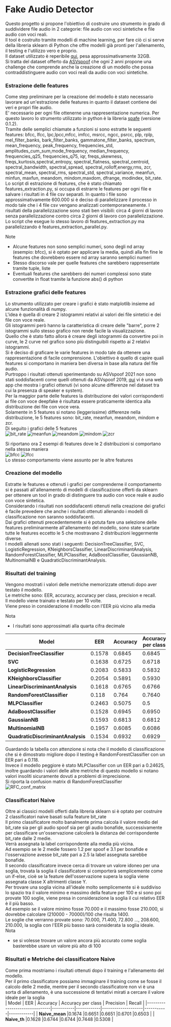 # Fake Audio Detector
Questo progetto si propone l'obiettivo di costruire uno strumento in grado di suddividere file audio in 2 categorie: file audio con voci sintetiche e file audio con voci reali. <br>
Il tool è costruito tramite modelli di machine learning, per fare ciò ci si serve della libreria sklearn di Python che offre modelli già pronti per l'allenamento, il testing e l'utilizzo vero e proprio. <br>
Il dataset utilizzato è reperibile <a href="https://zenodo.org/record/4835108">qui</a>, pesa approssimativamente 32GB. <br>
Si tratta del dataset offerto da <a href="https://www.asvspoof.org/">ASVspoof</a> che ogni 2 anni propone una challenge che comprende anche la creazione di un modello che possa contraddistinguere audio con voci reali da audio con voci sintetiche. 

### Estrazione delle features
Come step preliminare per la creazione del modello è stato necessario lavorare ad un'estrazione delle features in quanto il dataset contiene dei veri e propri file audio. <br> 
E' necessario per ogni file ottenerne una rappresentazione numerica.
Per questo lavoro lo strumento utilizzato in python è la libreria <a href="https://github.com/SuperKogito/spafe">spafe</a> (versione 0.1.2). <br>
Tramite delle semplici chiamate a funzioni si sono estratte le seguenti features:
bfcc, lfcc, lpc,lpcc,mfcc, imfcc, msrcc, ngcc, psrcc, plp, rplp, mel_filter_banks, bark_filter_banks, gammatone_filter_banks, spectrum, mean_frequency, peak_frequency, frequencies_std, amplitudes_cum_sum,mode_frequency, median_frequency, frequencies_q25, frequencies_q75, iqr, freqs_skewness, freqs_kurtosis,spectral_entropy, spectral_flatness, spectral_centroid, spectral_bandwidth, spectral_spread, spectral_rolloff,energy,rms, zcr, spectral_mean, spectral_rms, spectral_std, spectral_variance, meanfun, minfun, maxfun, meandom, mindom,maxdom, dfrange, modindex, bit_rate. <br>
Lo script di estrazione di features, che è stato chiamato features_extraction.py, si occupa di estrarre le features per ogni file e salvare i risultati in 4 file csv separati.
In quanto i file sono approssimativamente 600.000 si è deciso di parallelizzare il processo in modo tale che i 4 file csv vengano analizzati contemporaneamente. I risultati della parallelizzazione sono stati ben visibili: circa 4 giorni di lavoro senza parallelizzazione contro circa 2 giorni di lavoro con parallelizzazione.
Lo script che esegue lo stesso lavoro di features_extraction.py ma parallelizzando è features_extraction_parallel.py.

Note
- Alcune features non sono semplici numeri, sono degli nd array (esempio: bfcc), si è optato per applicare la media, quindi alla fin fine le features che dovrebbero essere nd array saranno semplici numeri
- Stesso discorso vale per quelle features che sarebbero rappresentate tramite tuple, liste
- Eventuali features che sarebbero dei numeri complessi sono state convertite in float tramite la funzione abs() di python

### Estrazione grafici delle features
Lo strumento utilizzato per creare i grafici è stato matplotlib insieme ad alcune funzionalità di numpy. <br>
L'idea è quella di creare 2 istogrammi relativi ai valori dei file sintetici e dei file con voce reale. <br>
Gli istogrammi però hanno la caratteristica di creare delle "barre", porre 2 istogrammi sullo stesso grafico non rende facile la visualizzazione. <br>
Quello che è stato fatto allora è creare degli istogrammi da convertire poi in curve, le 2 curve nel grafico sono più distinguibili rispetto ai 2 relativi istogrammi. <br>
Si è deciso di graficare le varie features in modo tale da ottenere una rappresentazione di facile comprensione.
L'obiettivo è quello di capire quali features si comportano in maniera ben diversa in base alla natura del file audio. <br>
Purtroppo i risultati ottenuti sperimentando su ASVspoof 2021 non sono stati soddisfacenti come quelli ottenuti da ASVspoof 2019, <a href="https://unict-fake-audio.github.io/ASVspoof2019-feature-webview/dataset-webview/#/?feature=bit_rate&system_id=A07_A19&speaker=LA_0012&feature_per_speaker=1&dataType=0">qui</a> vi è una web app che mostra i grafici ottenuti (vi sono alcune differenze nel dataset tra cui la presenza di speaker e system). <br>
Per la maggior parte delle features la distribuzione dei valori corrispondenti ai file con voce deepfake è risultata essere praticamente identica alla distribuzione dei file con voce vera. <br>
Solamente in 5 features si notano (leggerissime) differenze nella distribuzione, le 5 features sono: bit_rate, meanfun, meandom, mindom e zcr. <br>
Di seguito i grafici delle 5 features <br>
![bit_rate](./report_charts/bit_rate.png)
![meanfun](./report_charts/meanfun.png)
![meandom](./report_charts/meandom.png)
![mindom](./report_charts/mindom.png)
![zcr](./report_charts/zcr.png) <br>

Si riportano ora 2 esempi di features dove le 2 distribuzioni si comportano nella stessa maniera <br>
![bfcc](./report_charts/bfcc.png)
![lfcc](./report_charts/lfcc.png) <br>
Lo stesso comportamento viene assunto per le altre features

### Creazione del modello
Estratte le features e ottenuti i grafici per comprenderne il comportamento si è passati all'allenamento di modelli di classificazione offerti da sklearn per ottenere un tool in grado di distinguere tra audio con voce reale e audio con voce sintetica. <br>
Considerando i risultati non soddisfacenti ottenuti nella creazione dei grafici è facile prevedere che anche i risultati ottenuti allenando i modelli di classificazione non saranno soddisfacenti. <br>
Dai grafici ottenuti precedentemente si è potuta fare una selezione delle features preliminarmente all'allenamento del modello, sono state scartate tutte le features eccetto le 5 che mostravano 2 distribuzioni leggermente diverse. <br>
I modelli allenati sono stati i seguenti: DecisionTreeClassifier, SVC, LogisticRegression, KNeighborsClassifier, LinearDiscriminantAnalysis, RandomForestClassifier, MLPClassifier, AdaBoostClassifier, GaussianNB, MultinomialNB e QuadraticDiscriminantAnalysis. <br>

### Risultati del training
Vengono mostrati i valori delle metriche memorizzate ottenuti dopo aver testato il modello. <br>
Le metriche sono: EER, accuracy, accuracy per class, precision e recall. <br>
Il modello viene trainato e testato per 10 volte. <br>
Viene preso in considerazione il modello con l'EER più vicino alla media

Nota
- I risultati sono approssimati alla quarta cifra decimale

| Model                             | EER       | Accuracy   | Accuracy per class | Precision | Recall     |
|-----------------------------------|-----------|------------|--------------------|-----------|------------|
| **DecisionTreeClassifier**        |0.1578     |0.6845      |0.6845              |0.6884     |0.6799      |
| **SVC**                           |0.1638     |0.6725      |0.6718              |0.7507     |0.5122      |
| **LogisticRegression**            |0.2083     |0.5833      |0.5832              |0.5802     |0.5716      |
| **KNeighborsClassifier**          |0.2054     |0.5891      |0.5930              |0.5558     |0.8155      |
| **LinearDiscriminantAnalysis**    |0.1618     |0.6765      |0.6766              |0.6881     |0.65        |
| **RandomForestClassifier**        |0.118      |0.764       |0.7640              |0.7744     |0.7466      |
| **MLPClassifier**                 |0.2463     |0.5075      |0.5                 |0.0        |0.0         |
| **AdaBoostClassifier**            |0.1528     |0.6945      |0.6950              |0.7170     |0.6560      |
| **GaussianNB**                    |0.1593     |0.6813      |0.6812              |0.7002     |0.6320      |
| **MultinomialNB**                 |0.1957     |0.6085      |0.6086              |0.5979     |0.6592      |
| **QuadraticDiscriminantAnalysis** |0.1534     |0.6932      |0.6929              |0.7253     |0.6184      |

Guardando la tabella con attenzione si nota che il modello di classificazione che si è dimostrato migliore dopo il testing è RandomForestClassifier con un EER pari a 0.118. <br>
Invece il modello peggiore è stato MLPClassifier con un EER pari a 0.24625, inoltre guardando i valori delle altre metriche di questo modello si notano valori insoliti sicuramente dovuti a problemi di imprecisione. <br>
Si riporta la confusion matrix di RandomForestClassifier <br>
![RFC_conf_matrix](./models/RandomForestClassifier/mean/conf_matrix.png)

### Classificatori Naive
Oltre ai classici modelli offerti dalla libreria sklearn si è optato per costruire 2 classificatori naive basati sulla feature bit_rate <br>
Il primo classificatore molto banalmente prima calcola il valore medio del bit_rate sia per gli audio spoof sia per gli audio bonafide, successivamente per classificare un'osservazione calcolerà la distanza del corrispondente bit_rate dalle 2 medie.<br>
Verrà assegnata la label corrispondente alla media più vicina. <br>
Ad esempio se le 2 medie fossero 1.2 per spoof e 3.1 per bonafide e l'osservazione avesse bit_rate pari a 2.5 la label assegnata sarebbe bonafide. <br>
Il secondo classificatore invece cerca di trovare un valore idoneo per una soglia, trovata la soglia il classificatore si comporterà semplicemente come un if-else, cioè se la feature dell'osservazione supera la soglia viene assegnata classe X altrimenti classe Y. <br>
Per trovare una soglia vicina all'ideale molto semplicemente si è suddiviso lo spazio tra il valore minimo e massimo della feature per 100 e si sono poi provate 100 soglie, viene presa in considerazione la soglia il cui relativo EER è il più basso. <br>
Ad esempio se il valore minimo fosse 70.000 e il massimo fosse 210.000, si dovrebbe calcolare (210000 - 70000)/100 che risulta 1400. <br>
Le soglie che verranno provate sono: 70.000, 71.400, 72.800 ..., 208.600, 210.000, la soglia con l'EER più basso sarà considerata la soglia ideale. <br>
Nota
- se si volesse trovare un valore ancora più accurato come soglia basterebbe usare un valore più alto di 100

### Risultati e Metriche dei classificatore Naive
Come prima mostriamo i risultati ottenuti dopo il training e l'allenamento del modello. <br>
Per il primo classificatore possiamo immaginare il training come se fosse il calcolo delle 2 medie, mentre per il secondo classificatore non vi è una sorta di allenamento, è una successione di tentativi mirati a cercare il valore ideale per la soglia <br>
| Model                         | EER       | Accuracy   | Accuracy per class | Precision | Recall     |
|-------------------------------|-----------|------------|--------------------|-----------|------------|
| **Naive_mean**                |0.1674     |0.6651      |0.6651              |0.6701     |0.6503      |
| **Naive_th**                  |0.1628     |0.6744      |0.6744              |0.7448     |0.5308      |
 
